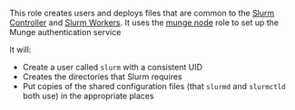This role creates users and deploys files that are common to the [Slurm
Controller] and [Slurm Workers]. It uses the [munge node] role to set up
the Munge authentication service

[munge node]: ../munge_node
[Slurm Controller]: ../slurm_controller
[SLurm Workers]: ../worker_node_networking

It will:

- Create a user called `slurm` with a consistent UID
- Creates the directories that Slurm requires
- Put copies of the shared configuration files (that `slurmd` and
  `slurmctld` both use) in the appropriate places